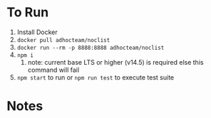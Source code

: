 # To Run

1. Install Docker
2. ```docker pull adhocteam/noclist```
3. ```docker run --rm -p 8888:8888 adhocteam/noclist```
4. ```npm i```
   1. note: current base LTS or higher (v14.5) is required else this command will fail
5. ```npm start``` to run or ```npm run test``` to execute test suite


# Notes